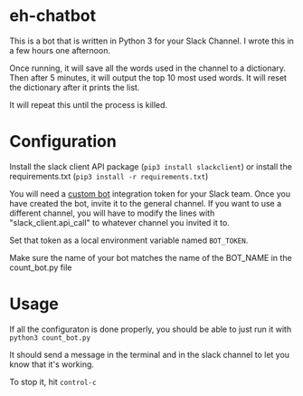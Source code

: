 # eh-chatbot


This is a bot that is written in Python 3 for your Slack Channel.  I wrote this in a few hours one afternoon.

Once running, it will save all the words used in the channel to a dictionary. Then after 5 minutes, it will output the top 10 most used words.  It will reset the dictionary after it prints the list.

It will repeat this until the process is killed.

# Configuration
Install the slack client API package (`pip3 install slackclient`) or install the requirements.txt (`pip3 install -r requirements.txt`)

You will need a [custom bot](http://my.slack.com/apps/manage/custom-integrations) integration token for your Slack team.
Once you have created the bot, invite it to the general channel.  If you want to use a different channel, you will have to modify the lines with "slack_client.api_call" to whatever channel you invited it to.

Set that token as a local environment variable named `BOT_TOKEN`.

Make sure the name of your bot matches the name of the BOT_NAME in the count_bot.py file

# Usage

If all the configuraton is done properly, you should be able to just run it with `python3 count_bot.py`

It should send a message in the terminal and in the slack channel to let you know that it's working.  

To stop it, hit `control-c`
